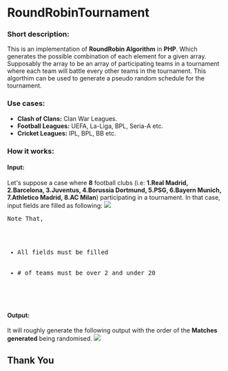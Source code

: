 # RoundRobinTournament

<h3>Short description:</h3>
This is an implementation of <b>RoundRobin Algorithm</b> in <b>PHP</b>. Which generates the possible combination of each element for a given array. Supposably the array to be an array of participating teams in a tournament where each team will battle every other teams in the tournament. This algorthim can be used to generate a pseudo random schedule for the tournament.

<h3> Use cases: </h3>
<ul>
  <li><b>Clash of Clans:</b> Clan War Leagues. </li>
  <li><b>Football Leagues:</b> UEFA, La-Liga, BPL, Seria-A etc. </li>
  <li><b>Cricket Leagues:</b> IPL, BPL, BB etc. </li>
 </ul>
 
<h3>How it works:</h3>
<h4>Input:</h4>
Let's suppose a case where <b>8</b> football clubs (i.e: <b>1.Real Madrid, 2.Barcelona, 3.Juventus, 4.Borussia Dortmund, 5.PSG, 6.Bayern Munich, 7.Athletico Madrid, 8.AC Milan</b>) participating in a tournament. In that case, input fields are filled as following:
<img src="https://i.imgur.com/wb6dBcI.jpg">
<pre>Note That,
 <ul>
  <li>All fields must be filled</li>
  <li># of teams must be over 2 and under 20 </li>
 </ul>
</pre>
<h4>Output:</h4>
It will roughly generate the following output with the order of the <b>Matches generated</b> being randomised.
<img src="https://i.imgur.com/mY4XOJB.jpg">

<h2>Thank You</h2>
